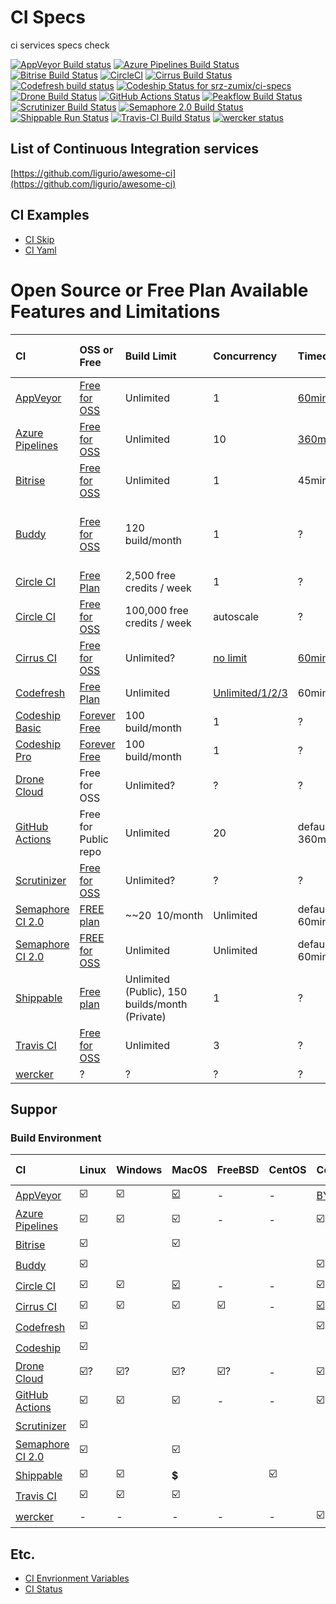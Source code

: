 # CI Specs

ci services specs check

[![AppVeyor Build status](https://ci.appveyor.com/api/projects/status/s5slt06sp2hh72pc/branch/master?svg=true)](https://ci.appveyor.com/project/srz-zumix/ci-specs/branch/master)
[![Azure Pipelines Build Status](https://dev.azure.com/srz-zumix/ci-specs/_apis/build/status/srz-zumix.ci-specs?branchName=master)](https://dev.azure.com/srz-zumix/ci-specs/_build/latest?definitionId=9&branchName=master)
[![Bitrise Build Status](https://app.bitrise.io/app/83e4e21587717d28/status.svg?token=AbTwzSOu8eyP2cc0Xly69Q&branch=master)](https://app.bitrise.io/app/83e4e21587717d28)
[![CircleCI](https://circleci.com/gh/srz-zumix/ci-specs/tree/master.svg?style=svg)](https://circleci.com/gh/srz-zumix/ci-specs/tree/master)
[![Cirrus Build Status](https://api.cirrus-ci.com/github/srz-zumix/ci-specs.svg?branch=master)](https://cirrus-ci.com/github/srz-zumix/ci-specs/master)
[![Codefresh build status]( https://g.codefresh.io/api/badges/pipeline/srz-zumix/ci-specs%2Fci-specs?type=cf-2)]( https://g.codefresh.io/public/accounts/srz-zumix/pipelines/5df982434cccf82c259fb41a)
[![Codeship Status for srz-zumix/ci-specs](https://app.codeship.com/projects/265ea250-042c-0138-e6ba-0e8ba424c4b4/status?branch=master)](https://app.codeship.com/projects/378730)
[![Drone Build Status](https://cloud.drone.io/api/badges/srz-zumix/ci-specs/status.svg?branch=master)](https://cloud.drone.io/srz-zumix/ci-specs)
[![GitHub Actions Status](https://github.com/srz-zumix/ci-specs/workflows/GitHub%20Actions/badge.svg?branch=master)](https://github.com/srz-zumix/ci-specs/actions?query=workflow%3A%22GitHub+Actions%22)
[![Peakflow Build Status](https://www.peakflow.io/en/projects/ci-specs/branch-statuses/master.svg)](https://www.peakflow.io/en/projects/ci-specs/build-groups?build_groups_q%5Bbranch_name_cont%5D=master)
[![Scrutinizer Build Status](https://scrutinizer-ci.com/g/srz-zumix/ci-specs/badges/build.png?b=master)](https://scrutinizer-ci.com/g/srz-zumix/ci-specs/build-status/master)
[![Semaphore 2.0 Build Status](https://srz-zumix.semaphoreci.com/badges/ci-specs/branches/master.svg)](https://srz-zumix.semaphoreci.com/projects/ci-specs)
[![Shippable Run Status](https://api.shippable.com/projects/5c81c7142c0a8108001b1df3/badge?branch=master)](https://app.shippable.com/github/srz-zumix/ci-specs)
[![Travis-CI Build Status](https://travis-ci.com/srz-zumix/ci-specs.svg?branch=master)](https://travis-ci.com/srz-zumix/ci-specs)
[![wercker status](https://app.wercker.com/status/969fcccb15e08d93de063fa7bd7f28d2/s/master "wercker status")](https://app.wercker.com/project/byKey/969fcccb15e08d93de063fa7bd7f28d2)

## List of Continuous Integration services

[https://github.com/ligurio/awesome-ci](https://github.com/ligurio/awesome-ci) 

## CI Examples

* [CI Skip](https://github.com/srz-zumix/ci-skip)
* [CI Yaml](https://github.com/srz-zumix/ci-yaml)

# Open Source or Free Plan Available Features and Limitations

|CI|OSS or Free|Build Limit|Concurrency|Timeout|No Output Timeout|Any Limits|
|:--|:--|:--|:--|:--|:--|:--|
|[AppVeyor](https://www.appveyor.com)|[Free for OSS](https://www.appveyor.com/pricing/)|Unlimited|1|[60min or less](https://www.appveyor.com/docs/build-configuration/#build-timeout)|?||
|[Azure Pipelines](https://azure.microsoft.com/ja-jp/services/devops/pipelines/)|[Free for OSS](https://azure.microsoft.com/ja-jp/pricing/details/devops/azure-devops-services/)|Unlimited|10|[360min](https://docs.microsoft.com/en-us/azure/devops/pipelines/licensing/concurrent-jobs?view=azure-devops#microsoft-hosted-cicd)|?||
|[Bitrise](https://www.bitrise.io)|[Free for OSS](https://blog.bitrise.io/free-developer-plan-features-for-open-source-projects-on-bitrise)|Unlimited|1|45min|?||
|[Buddy](https://buddy.works)|[Free for OSS](https://buddy.works/free-for-open-source)|120 build/month|1|?|?|5 projects / 500 MB cache / 1 GB & 2vCPU performance|
|[Circle CI](https://circleci.com)|[Free Plan](https://circleci.com/pricing/)|2,500 free credits / week|1|?|?||
|[Circle CI](https://circleci.com)|[Free for OSS](https://circleci.com/docs/2.0/oss/#overview)|100,000 free credits / week|autoscale|?|?||
|[Cirrus CI](https://cirrus-ci.org/)|[Free for OSS](https://cirrus-ci.org/pricing/)|Unlimited?|[no limit](https://cirrus-ci.org/features/#no-concurrency-limit-no-queues)|[60min](https://cirrus-ci.org/faq/#instance-timed-out)(max 2h)|?|[Parallel VMs limit](https://cirrus-ci.org/faq/#are-there-any-limits)|
|[Codefresh](https://codefresh.io/)|[Free Plan](https://codefresh.io/pricing/)|Unlimited|[Unlimited/1/2/3](https://codefresh.io/docs/docs/configure-ci-cd-pipeline/pipelines/#concurrency-policy)|60min?|15min ?|
|[Codeship Basic](https://codeship.com/)|[Forever Free](https://codeship.com/pricing/basic)|100 build/month|1|?|?||
|[Codeship Pro](https://codeship.com/)|[Forever Free](https://codeship.com/pricing/pro)|100 build/month|1|?|?||
|[Drone Cloud](https://cloud.drone.io/)|Free for OSS|Unlimited?|?|?|?||
|[GitHub Actions](https://help.github.com/en/articles/about-github-actions)|Free for Public repo|Unlimited|20|default 360min([config](https://help.github.com/en/articles/workflow-syntax-for-github-actions#jobsjob_idtimeout-minutes))|?|[Usage Limit](https://help.github.com/en/articles/about-github-actions#usage-limits)|
|[Scrutinizer](https://scrutinizer-ci.com)|[Free for OSS](https://scrutinizer-ci.com/pricing)|Unlimited?|?|?|?||
|[Semaphore CI 2.0](https://semaphoreci.com)|[FREE plan](https://semaphoreci.com/pricing)|~~$20~~$10/month|Unlimited |default 60min([config](https://docs.semaphoreci.com/article/50-pipeline-yaml#execution_time_limit))|?|[Quotas and Limits](https://docs.semaphoreci.com/article/133-quotas-and-limits)|
|[Semaphore CI 2.0](https://semaphoreci.com)|[FREE for OSS](https://semaphoreci.com/pricing)|Unlimited|Unlimited|default 60min([config](https://docs.semaphoreci.com/article/50-pipeline-yaml#execution_time_limit))|?|[Quotas and Limits](https://docs.semaphoreci.com/article/133-quotas-and-limits)|
|[Shippable](https://www.shippable.com/pricing.html)|[Free plan](https://www.shippable.com/pricing.html)|Unlimited (Public), 150 builds/month (Private)|1|?|?||
|[Travis CI](https://travis-ci.com/)|[Free for OSS](https://travis-ci.com/plans)|Unlimited|3|?|?||
|[wercker](http://www.wercker.com/)|?|?|?|?|?||

## Suppor

### Build Environment

|CI|Linux|Windows|MacOS|FreeBSD|CentOS|Container|Self Agent|
|:--|:--|:--|:--|:--|:--|:--|:--|
|[AppVeyor](https://www.appveyor.com/docs/build-environment/)|:ballot_box_with_check:|:ballot_box_with_check:|[:ballot_box_with_check:](https://www.appveyor.com/blog/2019/11/20/build-macos-projects-with-appveyor/)|-|-|[BYOC](https://www.appveyor.com/docs/byoc/docker/)|[:ballot_box_with_check:](https://ci.appveyor.com/build-clouds)|
|[Azure Pipelines](https://docs.microsoft.com/ja-jp/azure/devops/pipelines/agents/agents?view=azure-devops)|:ballot_box_with_check:|:ballot_box_with_check:|:ballot_box_with_check:|-|-|:ballot_box_with_check:|:ballot_box_with_check:|
|[Bitrise](https://devcenter.bitrise.io/infrastructure/virtual-machines/)|:ballot_box_with_check:||:ballot_box_with_check:|||||
|[Buddy](https://buddy.works)|:ballot_box_with_check:|||||:ballot_box_with_check:||
|[Circle CI](https://circleci.com/docs/2.0/configuration-reference/#docker--machine--macos--windows-executor)|:ballot_box_with_check:|:ballot_box_with_check:|[:ballot_box_with_check:](https://circleci.com/docs/2.0/oss/#overview)|-|-|:ballot_box_with_check:|-|
|[Cirrus CI](https://cirrus-ci.org/features/#comparison-with-popular-ciaas)|:ballot_box_with_check:|:ballot_box_with_check:|:ballot_box_with_check:|:ballot_box_with_check:|-|[:ballot_box_with_check:](https://cirrus-ci.org/guide/docker-builder-vm/)|[:ballot_box_with_check:](https://cirrus-ci.org/guide/supported-computing-services/)|
|[Codefresh](https://codefresh.io/)|:ballot_box_with_check:|||||:ballot_box_with_check:||
|[Codeship](https://codeship.com/)|:ballot_box_with_check:|||||||
|[Drone Cloud](https://docs.drone.io/user-guide/pipeline/steps/#platform)|:ballot_box_with_check:?|:ballot_box_with_check:?|:ballot_box_with_check:?|:ballot_box_with_check:?|-|:ballot_box_with_check:|[:ballot_box_with_check:](https://exec-runner.docs.drone.io/configuration/platform/)|
|[GitHub Actions](https://help.github.com/en/articles/workflow-syntax-for-github-actions#jobsjob_idruns-on)|:ballot_box_with_check:|:ballot_box_with_check:|:ballot_box_with_check:|-|-|:ballot_box_with_check:|:ballot_box_with_check:|
|[Scrutinizer](https://scrutinizer-ci.com)|:ballot_box_with_check:|||||||
|[Semaphore CI 2.0](https://docs.semaphoreci.com/category/57-cicd-environment)|:ballot_box_with_check:||:ballot_box_with_check:|||||
|[Shippable](http://shippable.com)|:ballot_box_with_check:|:ballot_box_with_check:|:heavy_dollar_sign:||:ballot_box_with_check:|||||
|[Travis CI](https://docs.travis-ci.com/user/multi-os/)|:ballot_box_with_check:|:ballot_box_with_check:|:ballot_box_with_check:|||||
|[wercker](http://www.wercker.com/)|-|-|-|-|-|:ballot_box_with_check:|-|

## Etc.

* [CI Envrionment Variables](./docs/ci-env-var.md)
* [CI Status](./docs/ci-status.md)

